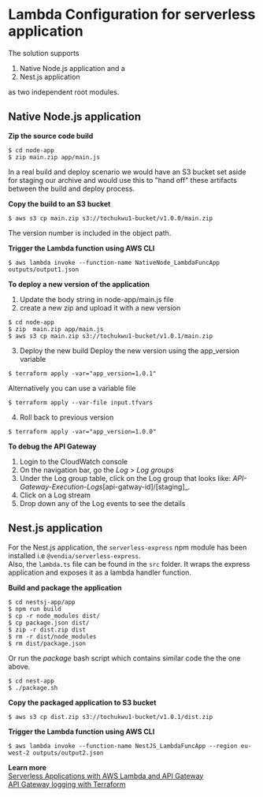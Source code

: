 # Lambda Configuration for serverless application
The solution supports
1. Native Node.js application and a
2. Nest.js application  

as two independent root modules.

## Native Node.js application
**Zip the source code build**

```
$ cd node-app
$ zip main.zip app/main.js
```

In a real build and deploy scenario we would have an S3 bucket set aside for staging our archive and would use this to "hand off" these artifacts between the build and deploy process.

**Copy the build to an S3 bucket**
```
$ aws s3 cp main.zip s3://tochukwu1-bucket/v1.0.0/main.zip
```
The version number is included in the object path.

**Trigger the Lambda function using AWS CLI**
```
$ aws lambda invoke --function-name NativeNode_LambdaFuncApp outputs/output1.json
```

**To deploy a new version of the application**
1. Update the body string in node-app/main.js file
2. create a new zip and upload it with a new version
```
$ cd node-app
$ zip  main.zip app/main.js
$ aws s3 cp main.zip s3://tochukwu1-bucket/v1.0.1/main.zip
```
3. Deploy the new build
   Deploy the new version using the app_version variable

```
$ terraform apply -var="app_version=1.0.1"
```

Alternatively you can use a variable file

```
$ terraform apply --var-file input.tfvars
```

4. Roll back to previous version

```
$ terraform apply -var="app_version=1.0.0"
```

**To debug the API Gateway**

1. Login to the CloudWatch console
2. On the navigation bar, go the _Log_ > _Log groups_
3. Under the Log group table, click on the Log group that looks like: _API-Gateway-Execution-Logs_[api-gatway-id]/[staging]\_.
4. Click on a Log stream
5. Drop down any of the Log events to see the details

## Nest.js application
For the Nest.js application, the `serverless-express` npm module has been installed  i.e `@vendia/serverless-express`.   
Also, the `lambda.ts` file can be found in the `src` folder. It wraps the express application and exposes it as a lambda handler function.    

__Build and package the application__  
```
$ cd nestsj-app/app
$ npm run build
$ cp -r node_modules dist/
$ cp package.json dist/
$ zip -r dist.zip dist
$ rm -r dist/node_modules
$ rm dist/package.json
```  
Or run the _package_ bash script which contains similar code the the one above.
```
$ cd nest-app
$ ./package.sh
```

__Copy the packaged application to S3 bucket__   
```
$ aws s3 cp dist.zip s3://tochukwu1-bucket/v1.0.1/dist.zip
```  

**Trigger the Lambda function using AWS CLI**
```
$ aws lambda invoke --function-name NestJS_LambdaFuncApp --region eu-west-2 outputs/output2.json
```

**Learn more**  
[Serverless Applications with AWS Lambda and API Gateway](https://registry.terraform.io/providers/hashicorp/aws/2.34.0/docs/guides/serverless-with-aws-lambda-and-api-gateway)  
[API Gateway logging with Terraform](https://medium.com/rockedscience/api-gateway-logging-with-terraform-d13f7701ed0b)
